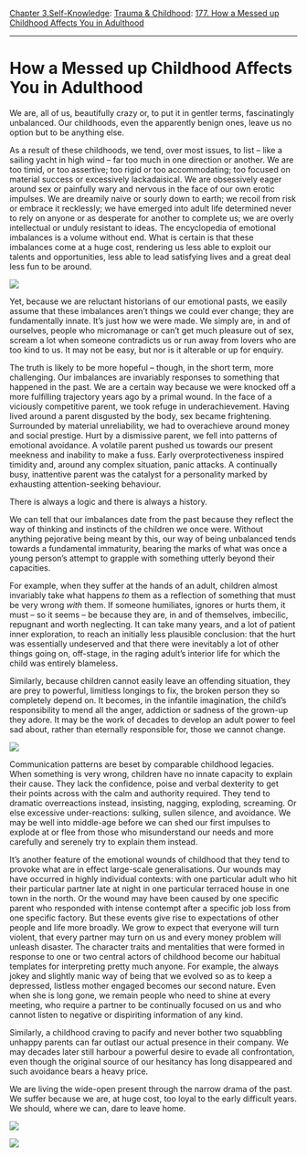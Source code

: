 [Chapter 3.Self-Knowledge](https://www.theschooloflife.com/thebookoflife/category/self-knowledge/): [Trauma & Childhood](https://www.theschooloflife.com/thebookoflife/category/self-knowledge/trauma-childhood/): [177. How a Messed up Childhood Affects You in Adulthood](https://www.theschooloflife.com/thebookoflife/how-a-messed-up-childhood-affects-you-in-adulthood/)

* * *

# How a Messed up Childhood Affects You in Adulthood

We are, all of us, beautifully crazy or, to put it in gentler terms, fascinatingly unbalanced. Our childhoods, even the apparently benign ones, leave us no option but to be anything else.

As a result of these childhoods, we tend, over most issues, to list – like a sailing yacht in high wind – far too much in one direction or another. We are too timid, or too assertive; too rigid or too accommodating; too focused on material success or excessively lackadaisical. We are obsessively eager around sex or painfully wary and nervous in the face of our own erotic impulses. We are dreamily naive or sourly down to earth; we recoil from risk or embrace it recklessly; we have emerged into adult life determined never to rely on anyone or as desperate for another to complete us; we are overly intellectual or unduly resistant to ideas. The encyclopedia of emotional imbalances is a volume without end. What is certain is that these imbalances come at a huge cost, rendering us less able to exploit our talents and opportunities, less able to lead satisfying lives and a great deal less fun to be around.

![](http://www.idolmag.co.uk/wp-content/uploads/2016/07/14-eggleston_graceland.jpg)

Yet, because we are reluctant historians of our emotional pasts, we easily assume that these imbalances aren’t things we could ever change; they are fundamentally innate. It’s just how we were made. We simply are, in and of ourselves, people who micromanage or can’t get much pleasure out of sex, scream a lot when someone contradicts us or run away from lovers who are too kind to us. It may not be easy, but nor is it alterable or up for enquiry.

The truth is likely to be more hopeful – though, in the short term, more challenging. Our imbalances are invariably responses to something that happened in the past. We are a certain way because we were knocked off a more fulfilling trajectory years ago by a primal wound. In the face of a viciously competitive parent, we took refuge in underachievement. Having lived around a parent disgusted by the body, sex became frightening. Surrounded by material unreliability, we had to overachieve around money and social prestige. Hurt by a dismissive parent, we fell into patterns of emotional avoidance. A volatile parent pushed us towards our present meekness and inability to make a fuss. Early overprotectiveness inspired timidity and, around any complex situation, panic attacks. A continually busy, inattentive parent was the catalyst for a personality marked by exhausting attention-seeking behaviour.

There is always a logic and there is always a history.

We can tell that our imbalances date from the past because they reflect the way of thinking and instincts of the children we once were. Without anything pejorative being meant by this, our way of being unbalanced tends towards a fundamental immaturity, bearing the marks of what was once a young person’s attempt to grapple with something utterly beyond their capacities.

For example, when they suffer at the hands of an adult, children almost invariably take what happens _to_ them as a reflection of something that must be very wrong _with_ them. If someone humiliates, ignores or hurts them, it must – so it seems – be because they are, in and of themselves, imbecilic, repugnant and worth neglecting. It can take many years, and a lot of patient inner exploration, to reach an initially less plausible conclusion: that the hurt was essentially undeserved and that there were inevitably a lot of other things going on, off-stage, in the raging adult’s interior life for which the child was entirely blameless.

Similarly, because children cannot easily leave an offending situation, they are prey to powerful, limitless longings to fix, the broken person they so completely depend on. It becomes, in the infantile imagination, the child’s responsibility to mend all the anger, addiction or sadness of the grown-up they adore. It may be the work of decades to develop an adult power to feel sad about, rather than eternally responsible for, those we cannot change.

![](http://chicagoartmagazine.com/wp-content/uploads/2010/04/eggleston-election.jpg)

Communication patterns are beset by comparable childhood legacies. When something is very wrong, children have no innate capacity to explain their cause. They lack the confidence, poise and verbal dexterity to get their points across with the calm and authority required. They tend to dramatic overreactions instead, insisting, nagging, exploding, screaming. Or else excessive under-reactions: sulking, sullen silence, and avoidance. We may be well into middle-age before we can shed our first impulses to explode at or flee from those who misunderstand our needs and more carefully and serenely try to explain them instead.

It’s another feature of the emotional wounds of childhood that they tend to provoke what are in effect large-scale generalisations. Our wounds may have occurred in highly individual contexts: with one particular adult who hit their particular partner late at night in one particular terraced house in one town in the north. Or the wound may have been caused by one specific parent who responded with intense contempt after a specific job loss from one specific factory. But these events give rise to expectations of other people and life more broadly. We grow to expect that everyone will turn violent, that every partner may turn on us and every money problem will unleash disaster. The character traits and mentalities that were formed in response to one or two central actors of childhood become our habitual templates for interpreting pretty much anyone. For example, the always jokey and slightly manic way of being that we evolved so as to keep a depressed, listless mother engaged becomes our second nature. Even when she is long gone, we remain people who need to shine at every meeting, who require a partner to be continually focused on us and who cannot listen to negative or dispiriting information of any kind.

Similarly, a childhood craving to pacify and never bother two squabbling unhappy parents can far outlast our actual presence in their company. We may decades later still harbour a powerful desire to evade all confrontation, even though the original source of our hesitancy has long disappeared and such avoidance bears a heavy price.

We are living the wide-open present through the narrow drama of the past. We suffer because we are, at huge cost, too loyal to the early difficult years. We should, where we can, dare to leave home.

[![](https://img.youtube.com/vi/IgUlowmSeHo/0.jpg)](https://www.youtube.com/embed/IgUlowmSeHo '')

[![](https://img.youtube.com/vi/QSamfnvVLcw/0.jpg)](https://www.youtube.com/embed/QSamfnvVLcw '')
